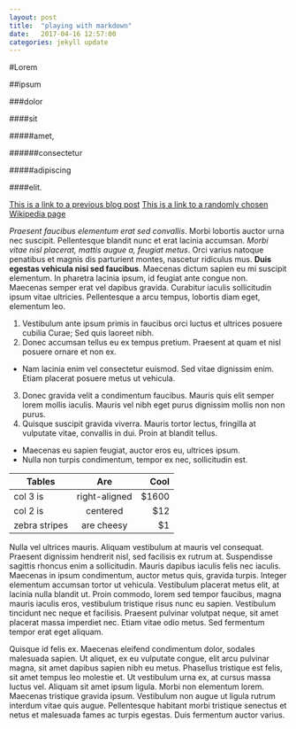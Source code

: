 ```yaml
---
layout: post
title:  "playing with markdown"
date:   2017-04-16 12:57:00
categories: jekyll update
---
```

#Lorem

##ipsum

###dolor

####sit

#####amet,

######consectetur

#####adipiscing

####elit.

[This is a link to a previous blog post](2017-04-15-First-Jekyl-Post.markdown)
[This is a link to a randomly chosen Wikipedia page](https://en.wikipedia.org/wiki/King_Kal%C4%81kaua%27s_world_tour)

*Praesent faucibus elementum erat sed convallis*. Morbi lobortis auctor urna nec suscipit. Pellentesque blandit nunc et erat lacinia accumsan. *Morbi vitae nisl placerat, mattis augue a, feugiat metus*. Orci varius natoque penatibus et magnis dis parturient montes, nascetur ridiculus mus. **Duis egestas vehicula nisi sed faucibus**. Maecenas dictum sapien eu mi suscipit elementum. In pharetra lacinia ipsum, id feugiat ante congue non. Maecenas semper erat vel dapibus gravida. Curabitur iaculis sollicitudin ipsum vitae ultricies. Pellentesque a arcu tempus, lobortis diam eget, elementum leo.

1. Vestibulum ante ipsum primis in faucibus orci luctus et ultrices posuere cubilia Curae; Sed quis laoreet nibh.
2. Donec accumsan tellus eu ex tempus pretium. Praesent at quam et nisl posuere ornare et non ex.
  * Nam lacinia enim vel consectetur euismod. Sed vitae dignissim enim. Etiam placerat posuere metus ut vehicula.
3. Donec gravida velit a condimentum faucibus. Mauris quis elit semper lorem mollis iaculis. Mauris vel nibh eget purus dignissim mollis non non purus.
4. Quisque suscipit gravida viverra. Mauris tortor lectus, fringilla at vulputate vitae, convallis in dui. Proin at blandit tellus. 
  * Maecenas eu sapien feugiat, auctor eros eu, ultrices ipsum.
  * Nulla non turpis condimentum, tempor ex nec, sollicitudin est.

| Tables        | Are           | Cool  |
| ------------- |:-------------:| -----:|
| col 3 is      | right-aligned | $1600 |
| col 2 is      | centered      |   $12 |
| zebra stripes | are cheesy    |    $1 |


Nulla vel ultrices mauris. Aliquam vestibulum at mauris vel consequat. Praesent dignissim hendrerit nisl, sed facilisis ex rutrum at. Suspendisse sagittis rhoncus enim a sollicitudin. Mauris dapibus iaculis felis nec iaculis. Maecenas in ipsum condimentum, auctor metus quis, gravida turpis. Integer elementum accumsan tortor ut vehicula. Vestibulum placerat metus elit, at lacinia nulla blandit ut. Proin commodo, lorem sed tempor faucibus, magna mauris iaculis eros, vestibulum tristique risus nunc eu sapien. Vestibulum tincidunt nec neque et facilisis. Praesent pulvinar volutpat neque, sit amet placerat massa imperdiet nec. Etiam vitae odio metus. Sed fermentum tempor erat eget aliquam.

Quisque id felis ex. Maecenas eleifend condimentum dolor, sodales malesuada sapien. Ut aliquet, ex eu vulputate congue, elit arcu pulvinar magna, sit amet dapibus sapien nibh eu metus. Phasellus tristique est felis, sit amet tempus leo molestie et. Ut vestibulum urna ex, at cursus massa luctus vel. Aliquam sit amet ipsum ligula. Morbi non elementum lorem. Maecenas tristique gravida ipsum. Vestibulum non augue ut ligula rutrum interdum vitae quis augue. Pellentesque habitant morbi tristique senectus et netus et malesuada fames ac turpis egestas. Duis fermentum auctor varius.
